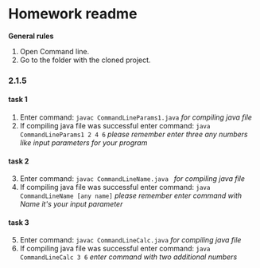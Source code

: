 # Homework readme
 **General rules**
1.  Open Command line.
2.  Go to the folder with the cloned project. 
### 2.1.5 
#### task 1
1. Enter command: 
```javac CommandLineParams1.java``` _for compiling java file_
2. If compiling java file was successful enter command:
``java CommandLineParams1 2 4 6`` _please remember enter three any numbers like input parameters for your program_
#### task 2
3. Enter command: 
``javac CommandLineName.java `` _for compiling java file_
4. If compiling java file was successful enter command:
``java CommandLineName [any name]`` _please remember enter command with Name it's your input parameter_ 
#### task 3
5. Enter command:
``javac CommandLineCalc.java`` _for compiling java file_
 6. If compiling java file was successful enter command:
 ``java CommandLineCalc 3 6`` _enter command with two additional numbers_
